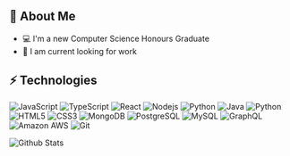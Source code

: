 ## 🌊 About Me

- 💻 I'm a new Computer Science Honours Graduate
- 🔨 I am current looking for work

## ⚡ Technologies

![JavaScript](https://img.shields.io/badge/-JavaScript-yellow?style=flat-square&logo=javascript)
![TypeScript](https://img.shields.io/badge/-TypeScript-007ACC?style=flat-square&logo=typescript)
![React](https://img.shields.io/badge/-React-blue?style=flat-square&logo=react)
![Nodejs](https://img.shields.io/badge/-Nodejs-green?style=flat-square&logo=Node.js)
![Python](https://img.shields.io/badge/-Python-lightblue?style=flat-square&logo=python)
![Java](https://img.shields.io/badge/-Java-E34A86?style=flat-square&logo=java)
![Python](https://img.shields.io/badge/-Pytorch-orange?style=flat-square&logo=pytorch)
![HTML5](https://img.shields.io/badge/-HTML5-E34F26?style=flat-square&logo=html5&logoColor=white)
![CSS3](https://img.shields.io/badge/-CSS3-1572B6?style=flat-square&logo=css3)
![MongoDB](https://img.shields.io/badge/-MongoDB-darkgreen?style=flat-square&logo=mongodb)
![PostgreSQL](https://img.shields.io/badge/-PostgreSQL-336791?style=flat-square&logo=postgresql)
![MySQL](https://img.shields.io/badge/-MySQL-black?style=flat-square&logo=mysql)
![GraphQL](https://img.shields.io/badge/-GraphQL-E10098?style=flat-square&logo=graphql)
![Amazon AWS](https://img.shields.io/badge/Amazon%20AWS-232F3E?style=flat-square&logo=amazon-aws)
![Git](https://img.shields.io/badge/-Git-black?style=flat-square&logo=git)


![Github Stats](https://github-readme-stats.vercel.app/api?username=SheldonReay&count_private=true&show_icons=true&include_all_commits=true&hide=issues&theme=graywhite)
